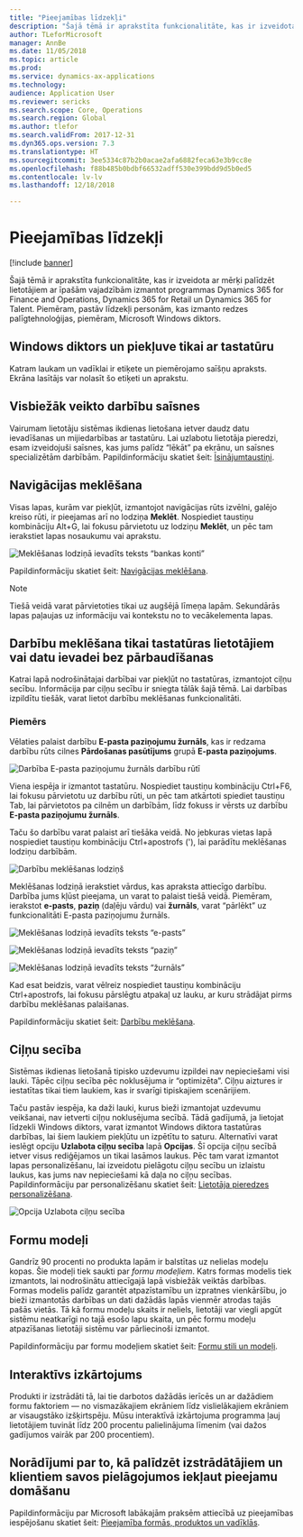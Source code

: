 ```yaml
---
title: "Pieejamības līdzekļi"
description: "Šajā tēmā ir aprakstīta funkcionalitāte, kas ir izveidota ar mērķi palīdzēt lietotājiem ar īpašām vajadzībām izmantot programmas Dynamics 365 for Finance and Operations, Dynamics 365 for Retail un Dynamics 365 for Talent."
author: TLeforMicrosoft
manager: AnnBe
ms.date: 11/05/2018
ms.topic: article
ms.prod: 
ms.service: dynamics-ax-applications
ms.technology: 
audience: Application User
ms.reviewer: sericks
ms.search.scope: Core, Operations
ms.search.region: Global
ms.author: tlefor
ms.search.validFrom: 2017-12-31
ms.dyn365.ops.version: 7.3
ms.translationtype: HT
ms.sourcegitcommit: 3ee5334c87b2b0acae2afa6882feca63e3b9cc8e
ms.openlocfilehash: f88b485b0bdbf66532adff530e399bdd9d5b0ed5
ms.contentlocale: lv-lv
ms.lasthandoff: 12/18/2018

---
```


# <a name="accessibility-features"></a>Pieejamības līdzekļi

[!include [banner](../includes/banner.md)]

Šajā tēmā ir aprakstīta funkcionalitāte, kas ir izveidota ar mērķi palīdzēt lietotājiem ar īpašām vajadzībām izmantot programmas Dynamics 365 for Finance and Operations, Dynamics 365 for Retail un Dynamics 365 for Talent. Piemēram, pastāv līdzekļi personām, kas izmanto redzes palīgtehnoloģijas, piemēram, Microsoft Windows diktors.

## <a name="windows-narrator-and-keyboard-only-access"></a>Windows diktors un piekļuve tikai ar tastatūru

Katram laukam un vadīklai ir etiķete un piemērojamo saīšņu apraksts. Ekrāna lasītājs var nolasīt šo etiķeti un aprakstu.

## <a name="shortcuts-for-the-most-frequently-performed-actions"></a>Visbiežāk veikto darbību saīsnes

Vairumam lietotāju sistēmas ikdienas lietošana ietver daudz datu ievadīšanas un mijiedarbības ar tastatūru. Lai uzlabotu lietotāja pieredzi, esam izveidojuši saīsnes, kas jums palīdz “lēkāt” pa ekrānu, un saīsnes specializētām darbībām. Papildinformāciju skatiet šeit: [Īsinājumtaustiņi](shortcut-keys.md).

## <a name="navigation-search"></a>Navigācijas meklēšana

Visas lapas, kurām var piekļūt, izmantojot navigācijas rūts izvēlni, galējo kreiso rūti, ir pieejamas arī no lodziņa **Meklēt**. Nospiediet taustiņu kombināciju Alt+G, lai fokusu pārvietotu uz lodziņu **Meklēt**, un pēc tam ierakstiet lapas nosaukumu vai aprakstu.

![Meklēšanas lodziņā ievadīts teksts “bankas konti”](media/6d08b0be32808221023e2aa92d69fd70.png "Meklēšanas lodziņā ievadīts teksts “bankas konti”")

Papildinformāciju skatiet šeit: [Navigācijas meklēšana](navigation-search.md).

> [!NOTE]
> Tiešā veidā varat pārvietoties tikai uz augšējā līmeņa lapām. Sekundārās lapas paļaujas uz informāciju vai kontekstu no to vecākelementa lapas.

## <a name="action-search-for-keyboard-only-users-or-for-heads-down-data-entry"></a>Darbību meklēšana tikai tastatūras lietotājiem vai datu ievadei bez pārbaudīšanas

Katrai lapā nodrošinātajai darbībai var piekļūt no tastatūras, izmantojot ciļņu secību. Informācija par ciļņu secību ir sniegta tālāk šajā tēmā. Lai darbības izpildītu tiešāk, varat lietot darbību meklēšanas funkcionalitāti.

### <a name="example"></a>Piemērs

Vēlaties palaist darbību **E-pasta paziņojumu žurnāls**, kas ir redzama darbību rūts cilnes **Pārdošanas pasūtījums** grupā **E-pasta paziņojums**.

![Darbība E-pasta paziņojumu žurnāls darbību rūtī](media/f0d78399e7fafcd85ded1cd1e3d34f3c.jpg "Darbība E-pasta paziņojumu žurnāls darbību rūtī")

Viena iespēja ir izmantot tastatūru. Nospiediet taustiņu kombināciju Ctrl+F6, lai fokusu pārvietotu uz darbību rūti, un pēc tam atkārtoti spiediet taustiņu Tab, lai pārvietotos pa cilnēm un darbībām, līdz fokuss ir vērsts uz darbību **E-pasta paziņojumu žurnāls**.

Taču šo darbību varat palaist arī tiešāka veidā. No jebkuras vietas lapā nospiediet taustiņu kombināciju Ctrl+apostrofs ('), lai parādītu meklēšanas lodziņu darbībām.

![Darbību meklēšanas lodziņš](media/80f7e8c5ac412fdf2c8a12f7728f135a.jpg "Darbību meklēšanas lodziņš")

Meklēšanas lodziņā ierakstiet vārdus, kas apraksta attiecīgo darbību. Darbība jums kļūst pieejama, un varat to palaist tiešā veidā. Piemēram, ierakstot **e-pasts**, **paziņ** (daļēju vārdu) vai **žurnāls**, varat “pārlēkt” uz funkcionalitāti E-pasta paziņojumu žurnāls.

![Meklēšanas lodziņā ievadīts teksts “e-pasts”](media/image4.png "Meklēšanas lodziņā ievadīts teksts “e-pasts”")

![Meklēšanas lodziņā ievadīts teksts “paziņ”](media/image5.png "Meklēšanas lodziņā ievadīts teksts “paziņ”")

![Meklēšanas lodziņā ievadīts teksts “žurnāls”](media/image6.png "Meklēšanas lodziņā ievadīts teksts “žurnāls”")

Kad esat beidzis, varat vēlreiz nospiediet taustiņu kombināciju Ctrl+apostrofs, lai fokusu pārslēgtu atpakaļ uz lauku, ar kuru strādājat pirms darbību meklēšanas palaišanas.

Papildinformāciju skatiet šeit: [Darbību meklēšana](action-search.md).

## <a name="tab-sequence"></a>Ciļņu secība

Sistēmas ikdienas lietošanā tipisko uzdevumu izpildei nav nepieciešami visi lauki. Tāpēc ciļņu secība pēc noklusējuma ir “optimizēta”. Ciļņu aiztures ir iestatītas tikai tiem laukiem, kas ir svarīgi tipiskajiem scenārijiem.

Taču pastāv iespēja, ka daži lauki, kurus bieži izmantojat uzdevumu veikšanai, nav ietverti ciļņu noklusējuma secībā. Tādā gadījumā, ja lietojat līdzekli Windows diktors, varat izmantot Windows diktora tastatūras darbības, lai šiem laukiem piekļūtu un izpētītu to saturu. Alternatīvi varat ieslēgt opciju **Uzlabota ciļņu secība** lapā **Opcijas**. Šī opcija ciļņu secībā ietver visus rediģējamos un tikai lasāmos laukus. Pēc tam varat izmantot lapas personalizēšanu, lai izveidotu pielāgotu ciļņu secību un izlaistu laukus, kas jums nav nepieciešami kā daļa no ciļņu secības. Papildinformāciju par personalizēšanu skatiet šeit: [Lietotāja pieredzes personalizēšana](personalize-user-experience.md).

![Opcija Uzlabota ciļņu secība](media/8c0f12bbb3f26032997ef0ba95d89b6a.png "Opcija Uzlabota ciļņu secība")

## <a name="form-patterns"></a>Formu modeļi

Gandrīz 90 procenti no produkta lapām ir balstītas uz nelielas modeļu kopas. Šie modeļi tiek saukti par *formu modeļiem*. Katrs formas modelis tiek izmantots, lai nodrošinātu attiecīgajā lapā visbiežāk veiktās darbības. Formas modelis palīdz garantēt atpazīstamību un izpratnes vienkāršību, jo bieži izmantotās darbības un dati dažādās lapās vienmēr atrodas tajās pašās vietās. Tā kā formu modeļu skaits ir neliels, lietotāji var viegli apgūt sistēmu neatkarīgi no tajā esošo lapu skaita, un pēc formu modeļu atpazīšanas lietotāji sistēmu var pārliecinoši izmantot.

Papildinformāciju par formu modeļiem skatiet šeit: [Formu stili un modeļi](../../dev-itpro/user-interface/form-styles-patterns.md).

## <a name="responsive-layout"></a>Interaktīvs izkārtojums

Produkti ir izstrādāti tā, lai tie darbotos dažādās ierīcēs un ar dažādiem formu faktoriem — no vismazākajiem ekrāniem līdz vislielākajiem ekrāniem ar visaugstāko izšķirtspēju. Mūsu interaktīvā izkārtojuma programma ļauj lietotājiem tuvināt līdz 200 procentu palielinājuma līmenim (vai dažos gadījumos vairāk par 200 procentiem).

## <a name="guidance-to-help-developers-and-customers-incorporate-accessible-thinking-in-their-customizations"></a>Norādījumi par to, kā palīdzēt izstrādātājiem un klientiem savos pielāgojumos iekļaut pieejamu domāšanu

Papildinformāciju par Microsoft labākajām praksēm attiecībā uz pieejamības iespējošanu skatiet šeit: [Pieejamība formās, produktos un vadīklās](../../dev-itpro/user-interface/enable-accessibility.md).

